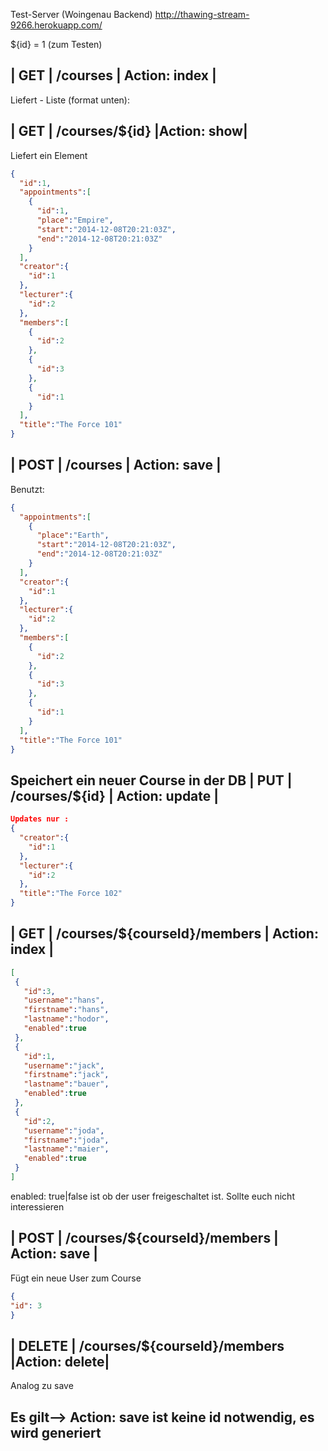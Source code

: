 Test-Server (Woingenau Backend)
http://thawing-stream-9266.herokuapp.com/

${id} = 1 (zum Testen)

|   GET    | /courses                                        | Action: index            |
---------------------
Liefert - Liste (format unten):

|   GET    | /courses/${id} |Action: show|
--------------------------
Liefert ein Element

```json
{
  "id":1,
  "appointments":[
    {
      "id":1,
      "place":"Empire",
      "start":"2014-12-08T20:21:03Z",
      "end":"2014-12-08T20:21:03Z"
    }
  ],
  "creator":{
    "id":1
  },
  "lecturer":{
    "id":2
  },
  "members":[
    {
      "id":2
    },
    {
      "id":3
    },
    {
      "id":1
    }
  ],
  "title":"The Force 101"
}
```


|   POST   | /courses                                                  | Action: save             |
-----------
Benutzt:

```json
{
  "appointments":[
    {
      "place":"Earth",
      "start":"2014-12-08T20:21:03Z",
      "end":"2014-12-08T20:21:03Z"
    }
  ],
  "creator":{
    "id":1
  },
  "lecturer":{
    "id":2
  },
  "members":[
    {
      "id":2
    },
    {
      "id":3
    },
    {
      "id":1
    }
  ],
  "title":"The Force 101"
}
```

Speichert ein neuer Course in der DB
|   PUT    | /courses/${id}                                            | Action: update           |
-----------
```json
Updates nur :
{
  "creator":{
    "id":1
  },
  "lecturer":{
    "id":2
  },
  "title":"The Force 102"
}
```


|   GET    | /courses/${courseId}/members                              | Action: index            |
-----------
 ```json
[
  {
    "id":3,
    "username":"hans",
    "firstname":"hans",
    "lastname":"hodor",
    "enabled":true
  },
  {
    "id":1,
    "username":"jack",
    "firstname":"jack",
    "lastname":"bauer",
    "enabled":true
  },
  {
    "id":2,
    "username":"joda",
    "firstname":"joda",
    "lastname":"maier",
    "enabled":true
  }
]
```
enabled: true|false ist ob der user freigeschaltet ist. Sollte euch nicht interessieren

|   POST   | /courses/${courseId}/members                              | Action: save             |
-----------
Fügt ein neue User zum Course
```json
{
"id": 3
}
```

|  DELETE  | /courses/${courseId}/members |Action: delete|
--------
Analog zu save

Es gilt--> Action: save ist keine id notwendig, es wird generiert
---